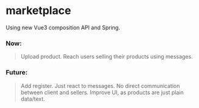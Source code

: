 # marketplace
Using new Vue3 composition API and Spring.

### Now:
> Upload product.
> Reach users selling their products using messages.

### Future:
> Add register.
> Just react to messages. No direct communication between client and sellers.
> Improve UI, as products are just plain data/text.
